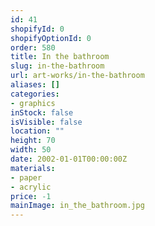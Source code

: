 ```yaml
---
id: 41
shopifyId: 0
shopifyOptionId: 0
order: 580
title: In the bathroom
slug: in-the-bathroom
url: art-works/in-the-bathroom
aliases: []
categories:
- graphics
inStock: false
isVisible: false
location: ""
height: 70
width: 50
date: 2002-01-01T00:00:00Z
materials:
- paper
- acrylic
price: -1
mainImage: in_the_bathroom.jpg
---
```

